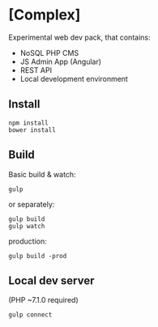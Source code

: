 # [Complex]

Experimental web dev pack, that contains:
- NoSQL PHP CMS
- JS Admin App (Angular)
- REST API
- Local development environment

## Install
```
npm install
bower install
```

## Build
Basic build & watch:
```
gulp
```
or separately:
```
gulp build
gulp watch
```
production:
```
gulp build -prod
```

## Local dev server
(PHP ~7.1.0 required)
```
gulp connect
```